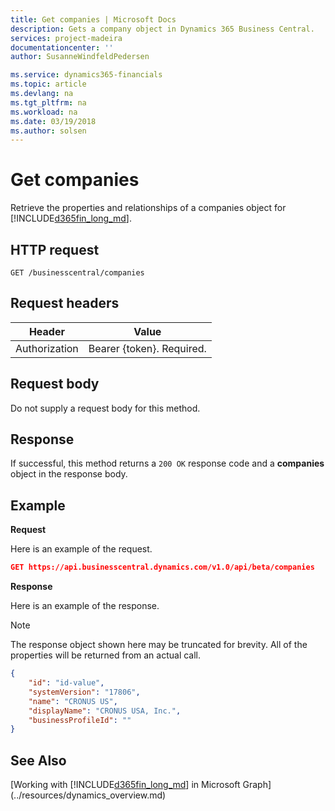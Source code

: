 ```yaml
---
title: Get companies | Microsoft Docs
description: Gets a company object in Dynamics 365 Business Central.
services: project-madeira
documentationcenter: ''
author: SusanneWindfeldPedersen

ms.service: dynamics365-financials
ms.topic: article
ms.devlang: na
ms.tgt_pltfrm: na
ms.workload: na
ms.date: 03/19/2018
ms.author: solsen
---
```


# Get companies
Retrieve the properties and relationships of a companies object for [!INCLUDE[d365fin_long_md](../../includes/d365fin_long_md.md)].

## HTTP request
```
GET /businesscentral/companies
```

## Request headers

|Header|Value|
|------|-----|
|Authorization  |Bearer {token}. Required. |

## Request body
Do not supply a request body for this method.

## Response
If successful, this method returns a ```200 OK``` response code and a **companies** object in the response body.

## Example

**Request**

Here is an example of the request.
```json
GET https://api.businesscentral.dynamics.com/v1.0/api/beta/companies
```

**Response**

Here is an example of the response. 

> [!NOTE]  
>   The response object shown here may be truncated for brevity. All of the properties will be returned from an actual call.

```json
{
    "id": "id-value",
    "systemVersion": "17806",
    "name": "CRONUS US",
    "displayName": "CRONUS USA, Inc.",
    "businessProfileId": ""
}
```


## See Also
[Working with [!INCLUDE[d365fin_long_md](../../includes/d365fin_long_md.md)] in Microsoft Graph](../resources/dynamics_overview.md)  
